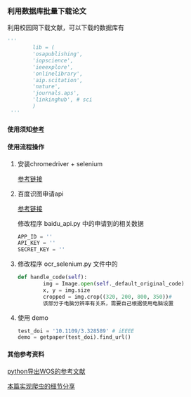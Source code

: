 ### 利用数据库批量下载论文

利用校园网下载文献，可以下载的数据库有
```python
'''
        lib = (
        'osapublishing',
        'iopscience',
        'ieeexplore',
        'onlinelibrary',
        'aip.scitation',
        'nature',
        'journals.aps',
        'linkinghub', # sci
        )
 '''
```


#### 使用须知[参考](http://mp.weixin.qq.com/s?__biz=MzI0ODU5NjcyOQ==&mid=100000792&idx=1&sn=910ddf0f2fb39bdd63ec6dc9d9e81357&chksm=699f158e5ee89c985c586caf219334f417e8c7fac1f6be8fd06d8497b3416553b3f22a20c8d5#rd)

#### 使用流程操作

1. 安装chromedriver + selenium 

   [参考链接](https://www.cnblogs.com/lfri/p/10542797.html)

2. 百度识图申请api

   [参考链接](https://login.bce.baidu.com/)

   修改程序 baidu_api.py 中的申请到的相关数据

   ```python
   APP_ID = ''
   API_KEY = ''
   SECRET_KEY = ''
   ```

3. 修改程序 ocr_selenium.py 文件中的

   ```python
   def handle_code(self):
           img = Image.open(self._default_original_code)
           x, y = img.size
           cropped = img.crop((320, 200, 800, 350))# 
           该部分于电脑分辨率有关系，需要自己根据使用电脑设置
   ```

4. 使用 demo

   ```python
   test_doi = '10.1109/3.328589' # iEEEE
   demo = getpaper(test_doi).find_url()
   ```

#### 其他参考资料

[python导出WOS的参考文献](http://mp.weixin.qq.com/s?__biz=MzI0ODU5NjcyOQ==&mid=100000769&idx=1&sn=9b4cb2311df156889486497c0a32e1e7&chksm=699f15975ee89c819ceb28923d27deb8c9060a1672b4151b432140f401ebbedfb7ac3444266e#rd)

[本篇实现爬虫的细节分享](http://mp.weixin.qq.com/s?__biz=MzI0ODU5NjcyOQ==&mid=100000809&idx=1&sn=f97b21aa044e146dede51b0d8fb5f9e0&chksm=699f15bf5ee89ca933e8f0614c8d6be435331bf64139dad1d49c3dfce63a63453fe3b8d8bf96#rd)





